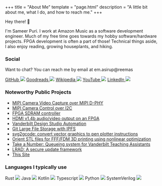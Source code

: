 +++
title = "About Me"
template = "page.html"
description = "A little bit about me, what I do, and how to reach me."
+++

Hey there! :wave:

I'm Sameer Puri. I work at Amazon Music as a software development engineer. Much of my free time goes towards my hobby software/hardware projects. FPGA development is often a part of those! Technical things aside, I also enjoy reading, growing houseplants, and hiking.

### Social

Want to chat? You can reach me by email at <span class="begone-scrapers" aria-label="s a m e e r at p u r i s a dot m e">em.asirup@reemas</span>

<div class="social">
    <span><a href="https://github.com/sameer">GitHub <img src="/MaterialDesign-SVG/svg/github.svg" class="ico"></a></span>
    <span><a href="https://www.goodreads.com/user/show/110767968-sameer">Goodreads <img src="/MaterialDesign-SVG/svg/goodreads.svg" class="ico"></a></span>
    <span><a href="https://en.wikipedia.org/w/index.php?target=Purisame&namespace=all&tagfilter=&start=&end=&limit=50&title=Special%3AContributions">Wikipedia <img src="/MaterialDesign-SVG/svg/wikipedia.svg" class="ico"></a></span>
    <span><a href="https://www.youtube.com/channel/UCkFtvOBRvNRRM3aRlhR--pg/">YouTube <img src="/MaterialDesign-SVG/svg/youtube.svg" class="ico"></a></span>
    <span><a href="https://linkedin.com/in/purisame">LinkedIn <img src="/MaterialDesign-SVG/svg/linkedin.svg" class="ico"></a></span>
</div>

### Noteworthy Public Projects
* [MIPI Camera Video Capture over MIPI D-PHY](https://github.com/hdl-util/mipi-csi-2)
* [MIPI Camera Control over I2C](https://github.com/hdl-util/mipi-ccs)
* [FPGA SDRAM controller](https://github.com/hdl-util/sdram-controller/)
* [HDMI v1.4b audio/video output on an FPGA](https://github.com/hdl-util/hdmi/)
* [Vanderbilt Design Studio Automation](https://github.com/vanderbilt-design-studio/state-machine)
* [Git Large File Storage with IPFS](https://github.com/sameer/git-lfs-ipfs)
* [svg2gcode: convert vector graphics to pen plotter instructions](https://github.com/sameer/svg2gcode)
* [Orient STL files for FFF/FDM 3D printing using nonlinear optimization](https://github.com/sameer/orient-stl)
* [Take a Number: Queueing system for Vanderbilt Teaching Assistants](https://github.com/take-a-number/frontend)
* [LRAD: A secure update framework](https://github.com/sameer/lrad)
* [This Site](https://github.com/sameer/purisa.me)

### Languages I typically use

<div class="langs">
    <span>Rust <img src="rust.svg" class="ico"></span>
    <span>Java <img src="java.svg" class="ico"></span>
    <span>Kotlin <img src="kotlin.svg" class="ico"></span>
    <span>Typescript <img src="typescript.svg" class="ico"></span>
    <span>Python <img src="python.svg" class="ico"></span>
    <span>SystemVerilog <img src ="system_verilog.svg" class="ico"></span>
</div>
